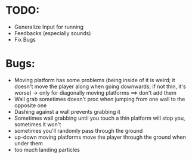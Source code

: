 # TODO:
- Generalize Input for running
- Feedbacks (especially sounds)
- Fix Bugs

# Bugs:
- Moving platform has some problems (being inside of it is weird; it doesn't move the player along when going downwards; if not thin, it's worse) -> only for diagonally moving platforms ==> don't add them
- Wall grab sometimes doesn't proc when jumping from one wall to the opposite one
- Dashing against a wall prevents grabbing it
- Sometimes wall grabbing until you touch a thin platform will stop you, sometimes it won't
- sometimes you'll randomly pass through the ground
- up-down moving platforms move the player through the ground when under them
- too much landing particles